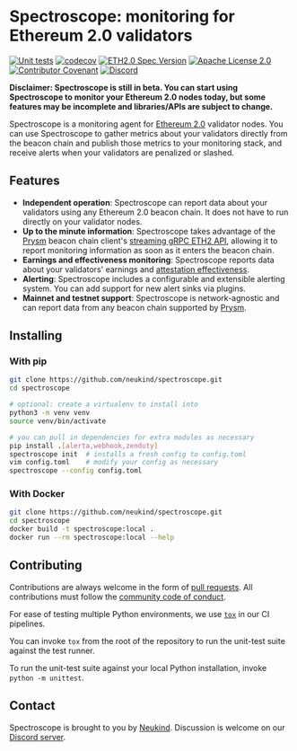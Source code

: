# Spectroscope: monitoring for Ethereum 2.0 validators

[![Unit tests](https://github.com/neukind/spectroscope/workflows/test/badge.svg?branch=main)](https://github.com/neukind/spectroscope/actions?query=workflow%3Atest)
[![codecov](https://codecov.io/gh/neukind/spectroscope/branch/main/graph/badge.svg?token=XC5H183B2G)](https://codecov.io/gh/neukind/spectroscope)
[![ETH2.0 Spec Version](https://img.shields.io/badge/ETH2.0%20Spec%20Version-v1.0.0-blue.svg)](https://github.com/ethereum/eth2.0-specs/tree/v1.0.0)
[![Apache License 2.0](https://img.shields.io/github/license/neukind/spectroscope)](https://github.com/neukind/spectroscope/blob/main/LICENSE)
[![Contributor Covenant](https://img.shields.io/badge/Contributor%20Covenant-v2.0%20adopted-ff69b4.svg)](CODE_OF_CONDUCT.md)
[![Discord](https://img.shields.io/discord/737753271380475965)](https://discord.gg/x8TDzpPHcK)

**Disclaimer: Spectroscope is still in beta. You can start using Spectroscope to monitor your Ethereum 2.0 nodes today, but some features may be incomplete and libraries/APIs are subject to change.**

Spectroscope is a monitoring agent for [Ethereum 2.0](https://ethereum.org/en/eth2/) validator nodes. You can use Spectroscope to gather metrics about your validators directly from the beacon chain and publish those metrics to your monitoring stack, and receive alerts when your validators are penalized or slashed.

## Features

- **Independent operation**: Spectroscope can report data about your validators using any Ethereum 2.0 beacon chain. It does not have to run directly on your validator nodes.
- **Up to the minute information**: Spectroscope takes advantage of the [Prysm](https://github.com/prysmaticlabs/prysm) beacon chain client's [streaming gRPC ETH2 API](https://github.com/prysmaticlabs/ethereumapis), allowing it to report monitoring information as soon as it enters the beacon chain.
- **Earnings and effectiveness monitoring**: Spectroscope reports data about your validators' earnings and [attestation effectiveness](https://www.attestant.io/posts/defining-attestation-effectiveness/).
- **Alerting**: Spectroscope includes a configurable and extensible alerting system. You can add support for new alert sinks via plugins.
- **Mainnet and testnet support**: Spectroscope is network-agnostic and can report data from any beacon chain supported by [Prysm](https://github.com/prysmaticlabs/prysm).

## Installing

### With pip

```bash
git clone https://github.com/neukind/spectroscope.git
cd spectroscope

# optional: create a virtualenv to install into
python3 -m venv venv
source venv/bin/activate

# you can pull in dependencies for extra modules as necessary
pip install .[alerta,webhook,zenduty]
spectroscope init  # installs a fresh config to config.toml
vim config.toml    # modify your config as necessary
spectroscope --config config.toml
```

### With Docker

```bash
git clone https://github.com/neukind/spectroscope.git
cd spectroscope
docker build -t spectroscope:local .
docker run --rm spectroscope:local --help
```

## Contributing

Contributions are always welcome in the form of [pull requests](https://github.com/neukind/spectroscope/pulls). All contributions must follow the [community code of conduct](CODE_OF_CONDUCT.md).

For ease of testing multiple Python environments, we use [`tox`](https://tox.readthedocs.io/en/latest/) in our CI pipelines.

You can invoke `tox` from the root of the repository to run the unit-test suite against the test runner.

To run the unit-test suite against your local Python installation, invoke `python -m unittest`.

## Contact

Spectroscope is brought to you by [Neukind](https://www.neukind.com/). Discussion is welcome on our [Discord server](https://discord.gg/x8TDzpPHcK).
